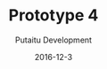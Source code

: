 ---
title: 'Prototype 4'
footer: d27bd9b77239ed4ed6384199c0867d749f549842
description: ""
sections:
    -
        template: banner
        text: '# Tiger Mom Boardgame'
        theme: dark
        color: '#000000'
    -
        template: buttons
        text: ""
        buttons:
            -
                text: 'Game Manual'
                href: 'https://github.com/hancandy/itu-portfolio/raw/gh-pages/public/1%20Game%20Manual%20-%20Tiger%20Mom.pdf'
                target: _blank
            -
                text: 'Examples of Play '
                href: 'https://github.com/hancandy/itu-portfolio/raw/gh-pages/public/2%20Examples%20of%20play%20-%20Tiger%20Mom.pdf'
                target: _blank
            -
                text: Pitch
                href: 'https://github.com/hancandy/itu-portfolio/raw/gh-pages/public/3%20Pitch%20-%20Tiger%20Mom.pdf'
                target: _blank
    -
        template: richTextSection
        text: "## One loser\n\nI started with an easy way to find a loser with the assumption of hostility in the game. To be able to end the game, I thought of encouraging players to push for one single player to lose the game, and that could be done by assessing the current situation and grouping with strong players to boycott one player. I imagined that there will be a lot of tension, strategies, lies and betrayal, which could be common in several TV game shows. But we decided that it is not the experience we want to create, and that we want the players to still be able to be friends when the game is over.\n\nTherefore we tried to look into natural ways to determine a loser, where individual player has no intention of making one player lose, it just happens that there will be a loser. One of them is making a racing game, where the loser will be the last to reach the goal. However, this would mean the the winners have to wait after they have won, for a loser to be found. It is also very unpleasant experience for the loser to keep feeling left behind, and experience continuous fail. It is also an experience we do not want to create\n\nWe then got inspired by the statement \"we don't have to win, we just need to not lose\", and thought of the concept of limited space or resource. The first idea was that 4 players fight for 3 vacancies in a party, or the opportunity to date a girl. From this the idea evolved into university space because it is convincing real life situation where we are not trying to be the best, but to be better than some others. When we think about that students probably don't have a strong focus to be strategic as they are buried in their study, we realised parents, who have a clearer view of the big picture, would be more likely to be thinking strategically. They are the ones that \"control\". Who likes to control the most? Tiger moms.\n\n## Resource management\n\nSo how do tiger moms control, and what can increase the kids' chance to go to? That would be our main resource in the game. We decided to focus on what the moms can make their kids do instead what they themselves can do (e.g. Bribing school personnel) because we want to stay within the topic and focus on tiger moms' attempts to control their kids.\n\nWe imagined that the kids need to go to a admission test by the end of the summer(end game)to get into university(goal), and thus have to improve their knowledge before the test (gameplay). To improve academic skills (supplementing goal), the kids need to go to summer school(moves), which takes time and money (resources).\n\n## Iterations\n\n### Planning\n\nAfter the idea generation I drew a basic version. I drew a board with spaces for leisure, basic courses, special courses, work, play and sleep. Time is represented by tokens that briefly represent 8 hours and each turn is a week. I had a really hard time calculating how much money is needed. I tried to make an absolute skill requirement for 3 possible university space, base on that i calculate how much money is needed to achieve.To add some complexity, I put in some special courses,they are more expensive, but gives more experience points. I imagined that players lay all the tokens and end his turn.\n\n### First iteration\n\nWhen we meet again, we decided to try out the plan I made, but before we could start trying the game, some rules needed to be decided. Players laying all these time tokens in one turn would be cause very long waiting time and a huge advantage for the player that starts. In the end we agreed on the suggestion that player should lay 2 tokens in a turn. We also decided that the total number of rounds should be product of 4,and players take turn starting the round. This would ensure that every player has equal amount of times where they can start. My original thought about play and sleep being two different options were that one relates to the happiness of the child and the other one related to the health, but we agreed that it should be combined because having them separated does not provide much in terms of gameplay, they are very similar limitation in the sense that player should have a certain amount of tokens spend in them to be free from the risk of punishment. When a player doesn't put enough tokens to sleep/play, they will have to roll a die to determine whether the child authority would find out and take away the kid. If they do, the player cannot make any move for one round.\n\nIn our first playthrough, we found that even though we aim to shoot for a specific one of the three place available in university, the admission score we get for all these subjects are similar. Also, the special subjects seem to be a bad investment for a player to make because it is expensive and doesn't count that much in the final score calculation. It also caught our attention that all players have similar scores and the winner also wins by just a little bit, at the same time we felt like there isn't much diversity of strategies.\n\nIt took us some time to calculate the final score and it was confusing to some of us, but we agreed that it fits well with the theme of the game: it's like real university admission, and the tiger moms need to work to get what's best for their kids! We think that he calculation is actually part of the game.\n\n### Second iteration\n\nConcerning the problem with special course, we thought of a few ideas, and the one where they give special ability/advantage was most interesting because not only can it provide incentives to invest in those course, it also solve the problem of lacking strategies diversity in the game. It always make sense that they cost more, when they have a special function in the game instead of just being one of the other subjects that will be calculated in the score.\n\nAfter the adjustment, we found that the game requires so many experience points to be held by players, and it would mean that the game requires a lot of pieces(cards or tokens) for experience points. A suggestion was to let the player level up when have some certain experience points, but it could be hard to keep track of what level one's in, as there are so many subjects. Inspired by the Settlers from Catan - Expansion a team member has brought, we used a similar board to keep track of the levels, players only need to flip a card when they level up which is easy to implement and save materials at the same time.\n\nOverworking the child became an unpopular strategy in our playthrough as soon as the players learn that the risk of doing so is so high compared to how much extra one can get out of it. Therefore we decided that it has to be changed, the option of overworking the child should involve risk, but also need to align with the reward. So instead of not allowing the player to move for one round, they just don't get any experience point for two of the tokens they placed. If they put more token required in sleep, they get a chance to earn more experience points from the token they placed.\n\n### Third iteration\n\nAfter another playthrough the game is more dynamic, but the score statistics in the end are still quite similar, and we thought it was because we have the same amount of income and we have fair chance of being the first to make a turn. We thought of solving with problem with adding more randomness and luck elements. Therefore we added chances cards, where unexpected good/bad events could happen to players. We made sure to include some that changes the player's income to add more variety in the gameplay. Actually we decided to put quite a lot of the same income increase card in the deck so that it's more likely for all players to get one of them earlier or later, we think this is important so players won't feel very unlucky or have too much of an income gap with other players.\n\nIn the last playthrough we had we played two rounds and different players won in the two rounds. After adding the luck card the statistics start to vary a bit more, but it doesn't mean the riches player would always win, if the player has a very equal distribution of investment between the three subjects she can actually lose to poorer players who bet on and focus their investment in one particular subject. We haven't fully explored the possibilities with just two playthrough but we felt at that point that the game is playable, pleasurable and at least not obviously unbalanced."
meta:
    id: 0f299689b5d6c328ab4c5afdde8bfeb318b2c15e
    parentId: f8d133111ad5ddad52a465c47d7cdbef5923fc8d
    language: en
date: '2016-12-3'
author: 'Putaitu Development'
permalink: /prototype-4/
layout: sectionPage
---